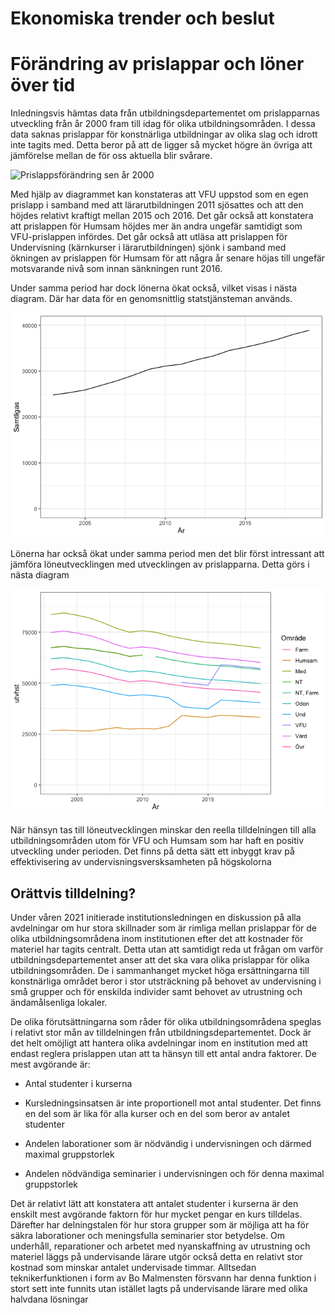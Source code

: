 Ekonomiska trender och beslut
================

# Förändring av prislappar och löner över tid

Inledningsvis hämtas data från utbildningsdepartementet om prislapparnas
utveckling från år 2000 fram till idag för olika utbildningsområden. I
dessa data saknas prislappar för konstnärliga utbildningar av olika slag
och idrott inte tagits med. Detta beror på att de ligger så mycket högre
än övriga att jämförelse mellan de för oss aktuella blir svårare.

![Prislappsförändring sen år
2000](Utveckling_files/figure-gfm/prislappsförändring-1.png)

Med hjälp av diagrammet kan konstateras att VFU uppstod som en egen
prislapp i samband med att lärarutbildningen 2011 sjösattes och att den
höjdes relativt kraftigt mellan 2015 och 2016. Det går också att
konstatera att prislappen för Humsam höjdes mer än andra ungefär
samtidigt som VFU-prislappen infördes. Det går också att utläsa att
prislappen för Undervisning (kärnkurser i lärarutbildningen) sjönk i
samband med ökningen av prislappen för Humsam för att några år senare
höjas till ungefär motsvarande nivå som innan sänkningen runt 2016.

Under samma period har dock lönerna ökat också, vilket visas i nästa
diagram. Där har data för en genomsnittlig statstjänsteman används.

![](Utveckling_files/figure-gfm/unnamed-chunk-2-1.png)<!-- -->

Lönerna har också ökat under samma period men det blir först intressant
att jämföra löneutvecklingen med utvecklingen av prislapparna. Detta
görs i nästa diagram

![](Utveckling_files/figure-gfm/unnamed-chunk-4-1.png)<!-- -->

När hänsyn tas till löneutvecklingen minskar den reella tilldelningen
till alla utbildningsområden utom för VFU och Humsam som har haft en
positiv utveckling under perioden. Det finns på detta sätt ett inbyggt
krav på effektivisering av undervisningsversksamheten på högskolorna

## Orättvis tilldelning?

Under våren 2021 initierade institutionsledningen en diskussion på alla
avdelningar om hur stora skillnader som är rimliga mellan prislappar för
de olika utbildningsområdena inom institutionen efter det att kostnader
för materiel har tagits centralt. Detta utan att samtidigt reda ut
frågan om varför utbildningsdepartementet anser att det ska vara olika
prislappar för olika utbildningsområden. De i sammanhanget mycket höga
ersättningarna till konstnärliga området beror i stor utsträckning på
behovet av undervisning i små grupper och för enskilda individer samt
behovet av utrustning och ändamålsenliga lokaler.

De olika förutsättningarna som råder för olika utbildningsområdena
speglas i relativt stor mån av tilldelningen från
utbildningsdepartementet. Dock är det helt omöjligt att hantera olika
avdelningar inom en institution med att endast reglera prislappen utan
att ta hänsyn till ett antal andra faktorer. De mest avgörande är:

-   Antal studenter i kurserna

-   Kursledningsinsatsen är inte proportionell mot antal studenter. Det
    finns en del som är lika för alla kurser och en del som beror av
    antalet studenter

-   Andelen laborationer som är nödvändig i undervisningen och därmed
    maximal gruppstorlek

-   Andelen nödvändiga seminarier i undervisningen och för denna maximal
    gruppstorlek

Det är relativt lätt att konstatera att antalet studenter i kurserna är
den enskilt mest avgörande faktorn för hur mycket pengar en kurs
tilldelas. Därefter har delningstalen för hur stora grupper som är
möjliga att ha för säkra laborationer och meningsfulla seminarier stor
betydelse. Om underhåll, reparationer och arbetet med nyanskaffning av
utrustning och materiel läggs på undervisande lärare utgör också detta
en relativt stor kostnad som minskar antalet undervisade timmar.
Alltsedan teknikerfunktionen i form av Bo Malmensten försvann har denna
funktion i stort sett inte funnits utan istället lagts på undervisande
lärare med olika halvdana lösningar
